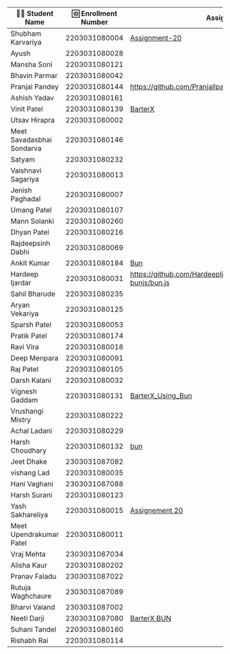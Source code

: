 | 👩‍🎓 Student Name       | 🆔 Enrollment Number | Assignment 20 URL | GitHub Repo |
|-----------------------|----------------------|-------------------|-------------|
| Shubham Karvariya     | 2203031080004        | [Assignment-20](https://github.com/5hubhm/BarterX/blob/Bun_code/index.js)|[Github](https://github.com/5hubhm/BarterX/blob/Bun_code)
| Ayush                 | 2203031080028        |                   |             |
| Mansha Soni           | 2203031080121        |                   |             |
| Bhavin Parmar         | 2203031080042        |                   |             |
| Pranjal Pandey        | 2203031080144        | https://github.com/Pranjallpandey1504/BarterX/tree/assignment20                  | https://github.com/Pranjallpandey1504/BarterX            |
| Ashish Yadav          | 2203031080161        |                   |             |
| Vinit Patel           | 2203031080139        | [BarterX](https://github.com/Vinitpatel28/BarterX/blob/bunapp/index.js)| [GitHub](https://github.com/Vinitpatel28/BarterX/tree/bunapp)|
| Utsav Hirapra         | 2203031080002        |                   |             |
| Meet Savadasbhai Sondarva | 2203031080146    |                   |             |
| Satyam                | 2203031080232        |                   |             |
| Vaishnavi Sagariya    | 2203031080013        |                   |             |
| Jenish Paghadal       | 2203031080007        |                   |             |
| Umang Patel           | 2203031080107        |                   |             |
| Mann Solanki          | 2203031080260        |                   |             |
| Dhyan Patel           | 2203031080216        |                   |             |
| Rajdeepsinh Dabhi     | 2203031080069        |                   |             |
| Ankit Kumar           | 2203031080184        | [Bun](https://github.com/Ankiitsuthar/BarterX/blob/Bun/index.js)                  |  [GitHub](https://github.com/Ankiitsuthar/BarterX/tree/Bun)           |
| Hardeep Ijardar       | 2203031080031        |https://github.com/HardeepIjardar/BarterX/blob/feature-bunjs/bun.js|https://github.com/HardeepIjardar/BarterX|
| Sahil Bharude         | 2203031080235        |                   |             |
| Aryan Vekariya        | 2203031080125        |                   |             |
| Sparsh Patel          | 2203031080053        |                   |             |
| Pratik Patel          | 2203031080174        |                   |             |
| Ravi Vira             | 2203031080018        |                   |             |
| Deep Menpara          | 2203031080091        |                   |             |
| Raj Patel             | 2203031080105        |                   |             |
| Darsh Kalani          | 2203031080032        |                   |             |
| Vignesh Gaddam        | 2203031080131        |[BarterX_Using_Bun](https://github.com/mrvigneshgaddam/BarterX/blob/bun-app/index.js)|[GitHub](https://github.com/mrvigneshgaddam/BarterX)|
| Vrushangi Mistry      | 2203031080222        |                   |             |
| Achal Ladani          | 2203031080229        |                   |             |
| Harsh Choudhary       | 2203031080132        |[bun](https://github.com/mrHarshchoudhary/BarterX/blob/bun-app/index.js)                   |[git](https://github.com/mrHarshchoudhary/BarterX/tree/bun-app)             |
| Jeet Dhake            | 2303031087082        |                   |             |
| vishang Lad           | 2203031080035        |                   |             |
| Hani Vaghani          | 2303031087088        |                   |             |
| Harsh Surani          | 2203031080123        |                   |             |
| Yash Sakhareliya      | 2203031080015        |[Assignement 20](https://github.com/YashSakhareliya/BarterX/blob/bun/index.js)| [GitHub](https://github.com/YashSakhareliya/BarterX/tree/bun)  |
| Meet Upendrakumar Patel | 2203031080011      |                   |             |
| Vraj Mehta            | 2303031087034        |                   |             |
| Alisha Kaur           | 2203031080202        |                   |             |
| Pranav Faladu         | 2303031087022        |                   |             |
| Rutuja Waghchaure     | 2303031087089        |                   |             |
| Bharvi Valand         | 2303031087002        |                   |             |
| Neeti Darji           | 2303031087080        |[BarterX BUN](https://github.com/Neetidarji/BarterX/blob/bun/index1.js)|[Github](https://github.com/Neetidarji/BarterX/tree/bun)|
| Suhani Tandel         | 2203031080160        |                   |             |
| Rishabh Rai           | 2203031080114        |                   |             |
